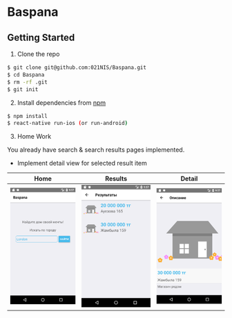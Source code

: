 # Baspana

## Getting Started

1.  Clone the repo

```bash
$ git clone git@github.com:021NIS/Baspana.git
$ cd Baspana
$ rm -rf .git
$ git init
```

2.  Install dependencies from [npm](https://www.npmjs.com)

```bash
$ npm install
$ react-native run-ios (or run-android)
```

3.  Home Work

You already have search & search results pages implemented.

* Implement detail view for selected result item

| Home                                                                          | Results                                                                             | Detail                                                                            |
| ----------------------------------------------------------------------------- | ----------------------------------------------------------------------------------- | --------------------------------------------------------------------------------- |
| ![Search Page](https://github.com/021NIS/Baspana/blob/master/images/home.png) | ![Search Results](https://github.com/021NIS/Baspana/blob/master/images/results.png) | ![Search Detail](https://github.com/021NIS/Baspana/blob/master/images/detail.png) |
